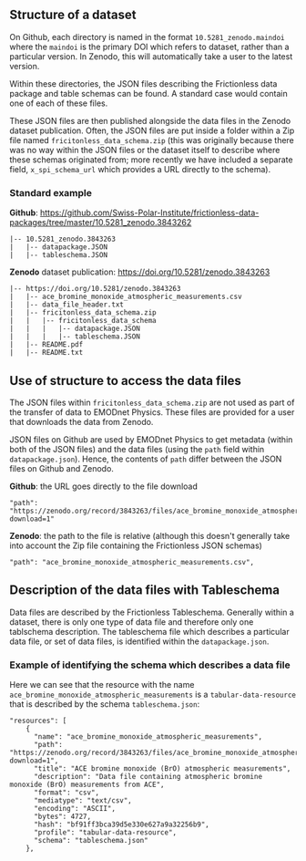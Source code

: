 ## Structure of a dataset

On Github, each directory is named in the format `10.5281_zenodo.maindoi`
where the `maindoi` is the primary DOI which refers to dataset, rather than a particular version. In Zenodo, this will automatically take a user to the latest version. 

Within these directories, the JSON files describing the Frictionless data package and table schemas can be found. A standard case would contain one of each of these files.

These JSON files are then published alongside the data files in the Zenodo dataset publication. Often, the JSON files are put inside a folder within a Zip file named `fricitonless_data_schema.zip` (this was originally because there was no way within the JSON files or the dataset itself to describe where these schemas originated from; more recently we have included a separate field, `x_spi_schema_url` which provides a URL directly to the schema). 

### Standard example

**Github**: https://github.com/Swiss-Polar-Institute/frictionless-data-packages/tree/master/10.5281_zenodo.3843262

```
|-- 10.5281_zenodo.3843263
|   |-- datapackage.JSON
|   |-- tableschema.JSON
```

**Zenodo** dataset publication: https://doi.org/10.5281/zenodo.3843263
```
|-- https://doi.org/10.5281/zenodo.3843263
|   |-- ace_bromine_monoxide_atmospheric_measurements.csv
|   |-- data_file_header.txt
|   |-- fricitonless_data_schema.zip
|   |   |-- fricitonless_data_schema
|   |   |   |-- datapackage.JSON
|   |   |   |-- tableschema.JSON
|   |-- README.pdf
|   |-- README.txt
``` 

## Use of structure to access the data files

The JSON files within `fricitonless_data_schema.zip` are not used as part of the transfer of data to EMODnet Physics. These files are provided for a user that downloads the data from Zenodo. 

JSON files on Github are used by EMODnet Physics to get metadata (within both of the JSON files) and the data files (using the `path` field within `datapackage.json`). Hence, the contents of `path` differ between the JSON files on Github and Zenodo. 

**Github**: the URL goes directly to the file download
```
"path": "https://zenodo.org/record/3843263/files/ace_bromine_monoxide_atmospheric_measurements.csv?download=1"
```

**Zenodo**: the path to the file is relative (although this doesn't generally take into account the Zip file containing the Frictionless JSON schemas)
```
"path": "ace_bromine_monoxide_atmospheric_measurements.csv",
```

## Description of the data files with Tableschema

Data files are described by the Frictionless Tableschema. Generally within a dataset, there is only one type of data file and therefore only one tablschema description. The tableschema file which describes a particular data file, or set of data files, is identified within the `datapackage.json`.

### Example of identifying the schema which describes a data file

Here we can see that the resource with the name `ace_bromine_monoxide_atmospheric_measurements` is a `tabular-data-resource` that is described by the schema `tableschema.json`:
```
"resources": [
    {
      "name": "ace_bromine_monoxide_atmospheric_measurements",
      "path": "https://zenodo.org/record/3843263/files/ace_bromine_monoxide_atmospheric_measurements.csv?download=1",
      "title": "ACE bromine monoxide (BrO) atmospheric measurements",
      "description": "Data file containing atmospheric bromine monoxide (BrO) measurements from ACE",
      "format": "csv",
      "mediatype": "text/csv",
      "encoding": "ASCII",
      "bytes": 4727,
      "hash": "bf91ff3bca39d5e330e627a9a32256b9",
      "profile": "tabular-data-resource",
      "schema": "tableschema.json"
    },
``` 




 